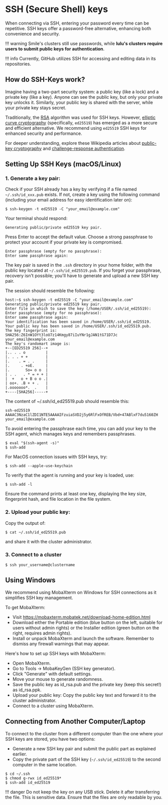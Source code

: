 # SSH (Secure Shell) keys

When connecting via SSH, entering your password every time can be repetitive. SSH keys offer a password-free alternative, enhancing both convenience and security. 

!!! warning 
    Smile's clusters still use passwords, while **lulu's clusters require users to submit public keys for authentication**.

!!! info
    Currently, GitHub utilizes SSH for accessing and editing data in its repositories.

## How do SSH-Keys work?

Imagine having a two-part security system: a public key (like a lock) and a private key (like a key). Anyone can see the public key, but only your private key unlocks it. Similarly, your public key is shared with the server, while your private key stays secret.

Traditionally, the [RSA](https://en.wikipedia.org/wiki/RSA_(cryptosystem)) algorithm was used for SSH keys. However, [elliptic curve cryptography](https://en.wikipedia.org/wiki/EdDSA) (specifically, `ed25519`) has emerged as a more secure and efficient alternative. We recommend using `ed25519` SSH keys for enhanced security and performance.

For deeper understanding, explore these Wikipedia articles about [public-key cryptography](https://en.wikipedia.org/wiki/Public-key_cryptography) and [challenge-response authentication](https://en.wikipedia.org/wiki/Challenge-response_authentication).

## Setting Up SSH Keys (macOS/Linux)

### 1. Generate a key pair: 

Check if your SSH already has a key by verifying if a file named `~/.ssh/id_xxx.pub` exists. If not, create a key using the following command (including your email address for easy identification later on):

```
$ ssh-keygen -t ed25519 -C "your_email@example.com"
```

Your terminal should respond:

```
Generating public/private ed25519 key pair.
```

Press Enter to accept the default value. Choose a strong passphrase to protect your account if your private key is compromised.

```
Enter passphrase (empty for no passphrase):
Enter same passphrase again:
```

The key pair is saved in the `.ssh` directory in your home folder, with the public key located at `~/.ssh/id_ed25519.pub`. If you forget your passphrase, recovery isn't possible; you'll have to generate and upload a new SSH key pair.

The session should resemble the following:

```shell
host:~$ ssh-keygen -t ed25519 -C "your_email@example.com"
Generating public/private ed25519 key pair.
Enter file in which to save the key (/home/USER/.ssh/id_ed25519): 
Enter passphrase (empty for no passphrase):
Enter same passphrase again: 
Your identification has been saved in /home/USER/.ssh/id_ed25519.
Your public key has been saved in /home/USER/.ssh/id_ed25519.pub.
The key fingerprint is:
SHA256:Z6InW1OYt3loU7z14Kmgy87iIuYNr1gJAN1tG71D7Jc your_email@example.com
The key's randomart image is:
+--[ED25519 256]--+
|.. . . o         |
|. . . + +        |
|.    . = . .     |
|.     . +oE.     |
|.       So= o o  |
| . .   . * = + + |
|  +   o + B o o .|
| oo+. .B + + .   |
|.ooooooo*.  .    |
+----[SHA256]-----+
```

The content of ~/.ssh/id_ed25519.pub should resemble this:

```
ssh-ed25519 AAAAC3NzaC1lZDI1NTE5AAAAIFzuiaSVD2j5y6RlFxOfREB/Vbd+47ABlxF7du5160ZH your_email@example.com
```

To avoid entering the passphrase each time, you can add your key to the SSH agent, which manages keys and remembers passphrases.

```
$ eval "$(ssh-agent -s)"
$ ssh-add
```

For MacOS connection issues with SSH keys, try:

```
$ ssh-add --apple-use-keychain
```

To verify that the agent is running and your key is loaded, use:

```
$ ssh-add -l
```

Ensure the command prints at least one key, displaying the key size, fingerprint hash, and file location in the file system.

### 2. Upload your public key: 

Copy the output of:

```
$ cat ~/.ssh/id_ed25519.pub
```
and share it with the cluster administrator.

### 3. Connect to a cluster

```
$ ssh your_username@clustername
```

## Using Windows

We recommend using MobaXterm on Windows for SSH connections as it simplifies SSH key management. 

To get MobaXterm:

* Visit https://mobaxterm.mobatek.net/download-home-edition.html
* Download either the Portable edition (blue button on the left, suitable for users without admin rights) or the Installer edition (green button on the right, requires admin rights).
* Install or unpack MobaXterm and launch the software. Remember to dismiss any firewall warnings that may appear.

Here's how to set up SSH keys with MobaXterm:

* Open MobaXterm.
* Go to Tools -> MobaKeyGen (SSH key generator).
* Click "Generate" with default settings.
* Move your mouse to generate randomness.
* Save the public key as id_rsa.pub and the private key (keep this secret!) as id_rsa.ppk.
* Upload your public key: Copy the public key text and forward it to the cluster administrator.
* Connect to a cluster using MobaXterm.

## Connecting from Another Computer/Laptop
To connect to the cluster from a different computer than the one where your SSH keys are stored, you have two options:

* Generate a new SSH key pair and submit the public part as explained earlier.
* Copy the private part of the SSH key (`~/.ssh/id_ed25519`) to the second computer in the same location.

```
$ cd ~/.ssh
$ chmod g-rwx id_ed25519*
$ ssh-add id_ed25519
```

!!! danger
    Do not keep the key on any USB stick. Delete it after transferring the file. This is sensitive data. Ensure that the files are only readable by you.





